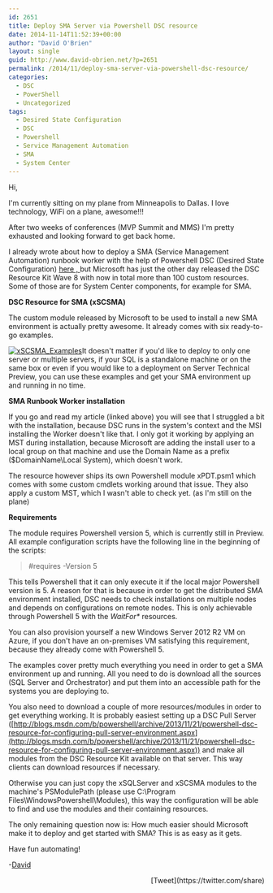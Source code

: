 ```yaml
---
id: 2651
title: Deploy SMA Server via Powershell DSC resource
date: 2014-11-14T11:52:39+00:00
author: "David O'Brien"
layout: single
guid: http://www.david-obrien.net/?p=2651
permalink: /2014/11/deploy-sma-server-via-powershell-dsc-resource/
categories:
  - DSC
  - PowerShell
  - Uncategorized
tags:
  - Desired State Configuration
  - DSC
  - Powershell
  - Service Management Automation
  - SMA
  - System Center
---
```

Hi,

I'm currently sitting on my plane from Minneapolis to Dallas. I love technology, WiFi on a plane, awesome!!!
  
After two weeks of conferences (MVP Summit and MMS) I'm pretty exhausted and looking forward to get back home.

I already wrote about how to deploy a SMA (Service Management Automation) runbook worker with the help of Powershell DSC (Desired State Configuration) [here , ](http://www.david-obrien.net/2014/07/deploy-sma-worker-via-powershell-dsc/)but Microsoft has just the other day released the DSC Resource Kit Wave 8 with now in total more than 100 custom resources. Some of those are for System Center components, for example for SMA.

**DSC Resource for SMA (xSCSMA)**

The custom module released by Microsoft to be used to install a new SMA environment is actually pretty awesome. It already comes with six ready-to-go examples.

[<img class="img-responsive aligncenter  wp-image-2681" src="/media/2014/11/xSCSMA_Examples.png" alt="xSCSMA_Examples" width="444" height="142" srcset="/media/2014/11/xSCSMA_Examples-1024x327.png 1024w, /media/2014/11/xSCSMA_Examples.png 1088w" sizes="(max-width: 444px) 100vw, 444px" />](/media/2014/11/xSCSMA_Examples.png)It doesn't matter if you'd like to deploy to only one server or multiple servers, if your SQL is a standalone machine or on the same box or even if you would like to a deployment on Server Technical Preview, you can use these examples and get your SMA environment up and running in no time.

**SMA Runbook Worker installation**

If you go and read my article (linked above) you will see that I struggled a bit with the installation, because DSC runs in the system's context and the MSI installing the Worker doesn't like that. I only got it working by applying an MST during installation, because Microsoft are adding the install user to a local group on that machine and use the Domain Name as a prefix ($DomainName\Local System), which doesn't work.
  
The resource however ships its own Powershell module xPDT.psm1 which comes with some custom cmdlets working around that issue. They also apply a custom MST, which I wasn't able to check yet. (as I'm still on the plane)

**Requirements**

The module requires Powershell version 5, which is currently still in Preview. All example configuration scripts have the following line in the beginning of the scripts:

> #requires -Version 5

This tells Powershell that it can only execute it if the local major Powershell version is 5. A reason for that is because in order to get the distributed SMA environment installed, DSC needs to check installations on multiple nodes and depends on configurations on remote nodes. This is only achievable through Powershell 5 with the _WaitFor*_ resources.
  
You can also provision yourself a new Windows Server 2012 R2 VM on Azure, if you don't have an on-premises VM satisfying this requirement, because they already come with Powershell 5.

The examples cover pretty much everything you need in order to get a SMA environment up and running. All you need to do is download all the sources (SQL Server and Orchestrator) and put them into an accessible path for the systems you are deploying to.
  
You also need to download a couple of more resources/modules in order to get everything working. It is probably easiest setting up a DSC Pull Server ([http://blogs.msdn.com/b/powershell/archive/2013/11/21/powershell-dsc-resource-for-configuring-pull-server-environment.aspx](http://blogs.msdn.com/b/powershell/archive/2013/11/21/powershell-dsc-resource-for-configuring-pull-server-environment.aspx)) and make all modules from the DSC Resource Kit available on that server. This way clients can download resources if necessary.
  
Otherwise you can just copy the xSQLServer and xSCSMA modules to the machine's PSModulePath (please use C:\Program Files\WindowsPowershell\Modules), this way the configuration will be able to find and use the modules and their containing resources.

The only remaining question now is: How much easier should Microsoft make it to deploy and get started with SMA? This is as easy as it gets.

Have fun automating!
  
-[David](http://twitter.com/david_obrien) 

<div style="float: right; margin-left: 10px;">
  [Tweet](https://twitter.com/share)
</div>


